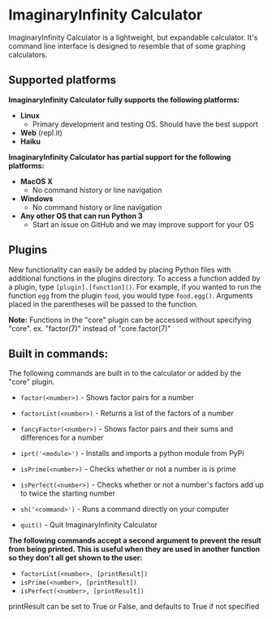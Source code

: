 # ImaginaryInfinity Calculator

ImaginaryInfinity Calculator is a lightweight, but expandable calculator. It's
command line interface is designed to resemble that of some graphing
calculators.

## Supported platforms
**ImaginaryInfinity Calculator fully supports the following platforms:**
- **Linux**
	- Primary development and testing OS. Should have the best support
- **Web** (repl.it)
- **Haiku**

**ImaginaryInfinity Calculator has partial support for the following platforms:**
- **MacOS X**
	- No command history or line navigation
- **Windows**
	- No command history or line navigation
- **Any other OS that can run Python 3**
	- Start an issue on GitHub and we may improve support for your OS

## Plugins
New functionality can easily be added by placing Python files with additional functions in the plugins directory. To access a function added by a plugin, type `[plugin].[function]()`. For example, if you wanted to run the function `egg` from the plugin `food`, you would type `food.egg()`. Arguments placed in the parentheses will be passed to the function.

**Note:**
Functions in the "core" plugin can be accessed without specifying "core".
ex. "factor(7)" instead of "core.factor(7)"

## Built in commands:
The following commands are built in to the calculator or added by the "core"
plugin.

- `factor(<number>)` - Shows factor pairs for a number

- `factorList(<number>)` - Returns a list of the factors of a number

- `fancyFactor(<number>)` - Shows factor pairs and their sums and differences for
a number

- `iprt('<module>')` - Installs and imports a python module from PyPi

- `isPrime(<number>)` - Checks whether or not a number is is prime

- `isPerfect(<number>)` - Checks whether or not a number's factors add up to twice the
starting number

- `sh('<command>')` - Runs a command directly on your computer

- `quit()` - Quit ImaginaryInfinity Calculator

**The following commands accept a second argument to prevent the result from being
printed. This is useful when they are used in another function so they don't
all get shown to the user:**

- `factorList(<number>, [printResult])`
- `isPrime(<number>, [printResult])`
- `isPerfect(<number>, [printResult])`

printResult can be set to True or False, and defaults to True if not specified
